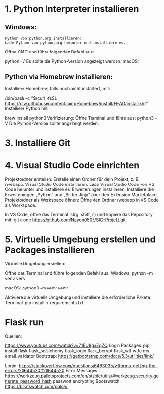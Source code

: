 # 1. Python Interpreter installieren
## Windows:
    Python von python.org installieren:
    Lade Python von python.org herunter und installiere es.

Öffne CMD und führe folgenden Befehl aus:

python -V
Es sollte die Python-Version angezeigt werden.
macOS:
## Python via Homebrew installieren:
Installiere Homebrew, falls noch nicht installiert, mit:

/bin/bash -c "$(curl -fsSL https://raw.githubusercontent.com/Homebrew/install/HEAD/install.sh)"
Installiere Python mit:

brew install python3
Verifizierung:
Öffne Terminal und führe aus:
python3 -V
Die Python-Version sollte angezeigt werden.

# 3. Installiere Git

# 4. Visual Studio Code einrichten
Projektordner erstellen:
Erstelle einen Ordner für dein Projekt, z. B. /webapp.
Visual Studio Code installieren:
Lade Visual Studio Code von VS Code herunter und installiere es.
Erweiterungen installieren:
Installiere die Erweiterungen „Python“ und „Better Jinja“ über den Extension Marketplace.
Projektordner als Workspace öffnen:
Öffne den Ordner /webapp in VS Code als Workspace.

In VS Code, öffne das Terminal (strg, shift, ö) und kopiere das Repository mit:
git clone https://github.com/Nayon0505/SIC-Projekt.git


# 5. Virtuelle Umgebung erstellen und Packages installieren
Virtuelle Umgebung erstellen:

Öffne das Terminal und führe folgenden Befehl aus:
Windows:
python -m venv venv

macOS:
python3 -m venv venv


Aktiviere die virtuelle Umgebung und installiere die erforderliche Pakete:
Terminal:
pip install -r requirements.txt

# Flask run





Quellen:

https://www.youtube.com/watch?v=71EU8gnZqZQ Login
Packages: pip install flask flask_sqlalchemy flask_login flask_bcrypt flask_wtf wtforms email_validator
Bootstrap:
https://getbootstrap.com/docs/5.3/utilities/link/

Login:
https://stackoverflow.com/questions/6463035/wtforms-getting-the-errors/20644520#20644520 Error Messages
https://werkzeug.palletsprojects.com/en/stable/utils/#werkzeug.security.generate_password_hash passwort encrypting
Bootswatch:
https://bootswatch.com/pulse/
